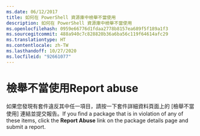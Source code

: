 ```yaml
---
ms.date: 06/12/2017
title: 如何在 PowerShell 資源庫中檢舉不當使用
description: 如何在 PowerShell 資源庫中檢舉不當使用
ms.openlocfilehash: 0959e66776d1fdaa2778b8157ea689f5f189a1f3
ms.sourcegitcommit: 488a940c7c828820b36a6ba56c119f64614afc29
ms.translationtype: HT
ms.contentlocale: zh-TW
ms.lasthandoff: 10/27/2020
ms.locfileid: "92661077"
---
```

# <a name="report-abuse"></a><span data-ttu-id="87eab-103">檢舉不當使用</span><span class="sxs-lookup"><span data-stu-id="87eab-103">Report abuse</span></span>

<span data-ttu-id="87eab-104">如果您發現有套件違反其中任一項目，請按一下套件詳細資料頁面上的 [檢舉不當使用]  連結並提交報告。</span><span class="sxs-lookup"><span data-stu-id="87eab-104">If you find a package that is in violation of any of these items, click the **Report Abuse** link on the package details page and submit a report.</span></span>
